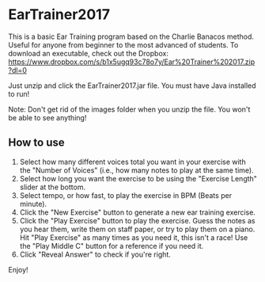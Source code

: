 # EarTrainer2017
This is a basic Ear Training program based on the Charlie Banacos method.
Useful for anyone from beginner to the most advanced of students.
To download an executable, check out the Dropbox: 
https://www.dropbox.com/s/b1x5ugq93c78o7y/Ear%20Trainer%202017.zip?dl=0

Just unzip and click the EarTrainer2017.jar file. You must have Java installed to run!

Note: Don't get rid of the images folder when you unzip the file. You won't be able to see anything!

## How to use
1. Select how many different voices total you want in your exercise with the "Number of Voices" (i.e., how many notes to play at the same time).
2. Select how long you want the exercise to be using the "Exercise Length" slider at the bottom.
3. Select tempo, or how fast, to play the exercise in BPM (Beats per minute).
4. Click the "New Exercise" button to generate a new ear training exercise.
5. Click the "Play Exercise" button to play the exercise. Guess the notes as you hear them, write them on staff paper, or try to play them on a piano. Hit "Play Exercise" as many times as you need it, this isn't a race! Use the "Play Middle C" button for a reference if you need it.
6. Click "Reveal Answer" to check if you're right.

Enjoy!
